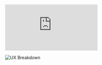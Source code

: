 ![Design Thinking Process](https://dschool.stanford.edu/sandbox/groups/designresources/wiki/36873/attachments/74b3d/ModeGuideBOOTCAMP2010L.pdf?sessionID=2f58897684fb982484d0df8fbb73761194ef1158)

![UX Breakdown](http://uxdesign.cc/ux-methods-deliverables/)
